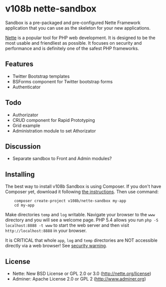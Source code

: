 v108b nette-sandbox
=============

Sandbox is a pre-packaged and pre-configured Nette Framework application
that you can use as the skeleton for your new applications.

[Nette](http://nette.org) is a popular tool for PHP web development.
It is designed to be the most usable and friendliest as possible. It focuses
on security and performance and is definitely one of the safest PHP frameworks.

Features
----------
- Twitter Bootstrap templates
- BSForms component for Twitter bootstrap forms
- Authenticator

Todo
----------
- Authorizator
- CRUD component for Rapid Prototyping
- Grid example
- Administration module to set Athorizator

Discussion
-----------
- Separate sandbox to Front and Admin modules?

Installing
----------

The best way to install v108b Sandbox is using Composer. If you don't have Composer yet, download
it following [the instructions](http://doc.nette.org/composer). Then use command:

		composer create-project v108b/nette-sandbox my-app
		cd my-app

Make directories `temp` and `log` writable. Navigate your browser
to the `www` directory and you will see a welcome page. PHP 5.4 allows
you run `php -S localhost:8888 -t www` to start the web server and
then visit `http://localhost:8888` in your browser.

It is CRITICAL that whole `app`, `log` and `temp` directories are NOT accessible
directly via a web browser! See [security warning](http://nette.org/security-warning).


License
-------
- Nette: New BSD License or GPL 2.0 or 3.0 (http://nette.org/license)
- Adminer: Apache License 2.0 or GPL 2 (http://www.adminer.org)
